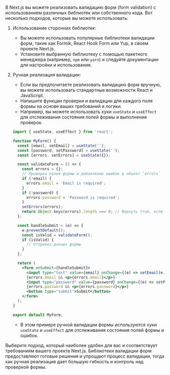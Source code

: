 В Next.js вы можете реализовать валидацию форм (form validation) с использованием различных библиотек или собственного кода. Вот несколько подходов, которые вы можете использовать:

1. Использование сторонних библиотек:
   - Вы можете использовать популярные библиотеки валидации форм, такие как Formik, React Hook Form или Yup, в своем проекте Next.js.
   - Установите выбранную библиотеку с помощью пакетного менеджера (например, `npm` или `yarn`) и следуйте документации для настройки и использования.

2. Ручная реализация валидации:
   - Если вы предпочитаете реализовать валидацию форм вручную, вы можете использовать стандартные возможности React и JavaScript.
   - Напишите функции проверки и валидации для каждого поля формы на основе ваших требований и логики.
   - Например, вы можете использовать хуки `useState` и `useEffect` для отслеживания состояния полей формы и выполнения проверок.

   ```jsx
   import { useState, useEffect } from 'react';

   function MyForm() {
     const [email, setEmail] = useState('');
     const [password, setPassword] = useState('');
     const [errors, setErrors] = useState({});
   
     const validateForm = () => {
       const errors = {};
       // Проверка полей формы и добавление ошибок в объект `errors`
       if (!email) {
         errors.email = 'Email is required';
       }
       if (!password) {
         errors.password = 'Password is required';
       }
       setErrors(errors);
       return Object.keys(errors).length === 0; // Вернуть true, если нет ошибок
     };
   
     const handleSubmit = (e) => {
       e.preventDefault();
       const isValid = validateForm();
       if (isValid) {
         // Отправка данных формы
       }
     };
   
     return (
       <form onSubmit={handleSubmit}>
         <input type="text" value={email} onChange={(e) => setEmail(e.target.value)} />
         {errors.email && <p>{errors.email}</p>}
         <input type="password" value={password} onChange={(e) => setPassword(e.target.value)} />
         {errors.password && <p>{errors.password}</p>}
         <button type="submit">Submit</button>
       </form>
     );
   }
   
   export default MyForm;
   ```

   - В этом примере ручной валидации формы используются хуки `useState` и `useEffect` для отслеживания состояния полей формы и ошибок.

Выберите подход, который наиболее удобен для вас и соответствует требованиям вашего проекта Next.js. Библиотеки валидации форм предоставляют готовые решения и упрощают процесс валидации, тогда как ручная реализация дает большую гибкость и контроль над проверкой формы.